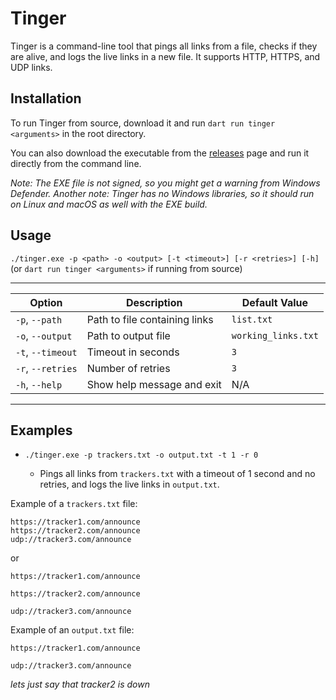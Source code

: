 # Tinger

Tinger is a command-line tool that pings all links from a file, checks if they are alive, and logs the live links in a new file. It supports HTTP, HTTPS, and UDP links.

## Installation

To run Tinger from source, download it and run `dart run tinger <arguments>` in the root directory.

You can also download the executable from the [releases](https://github.com/zbejas/tinger/releases/) page and run it directly from the command line.

_Note: The EXE file is not signed, so you might get a warning from Windows Defender._
_Another note: Tinger has no Windows libraries, so it should run on Linux and macOS as well with the EXE build._

## Usage

`./tinger.exe -p <path> -o <output> [-t <timeout>] [-r <retries>] [-h]`
(or `dart run tinger <arguments>` if running from source)

---

| Option            | Description                   | Default Value       |
| ----------------- | ----------------------------- | ------------------- |
| `-p`, `--path`    | Path to file containing links | `list.txt`          |
| `-o`, `--output`  | Path to output file           | `working_links.txt` |
| `-t`, `--timeout` | Timeout in seconds            | `3`                 |
| `-r`, `--retries` | Number of retries             | `3`                 |
| `-h`, `--help`    | Show help message and exit    | N/A                 |

---

## Examples

- `./tinger.exe -p trackers.txt -o output.txt -t 1 -r 0`

  - Pings all links from `trackers.txt` with a timeout of 1 second and no retries, and logs the live links in `output.txt`.

Example of a `trackers.txt` file:

```
https://tracker1.com/announce
https://tracker2.com/announce
udp://tracker3.com/announce
```

or

```
https://tracker1.com/announce

https://tracker2.com/announce

udp://tracker3.com/announce
```

Example of an `output.txt` file:

```
https://tracker1.com/announce

udp://tracker3.com/announce
```

_lets just say that tracker2 is down_
